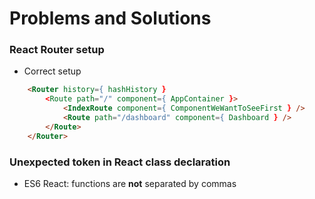 # Problems and Solutions

### React Router setup

* Correct setup
```html
    <Router history={ hashHistory }
        <Route path="/" component={ AppContainer }>
            <IndexRoute component={ ComponentWeWantToSeeFirst } />
            <Route path="/dashboard" component={ Dashboard } />
        </Route>
    </Router>
```

### Unexpected token in React class declaration
* ES6 React: functions are **not** separated by commas
